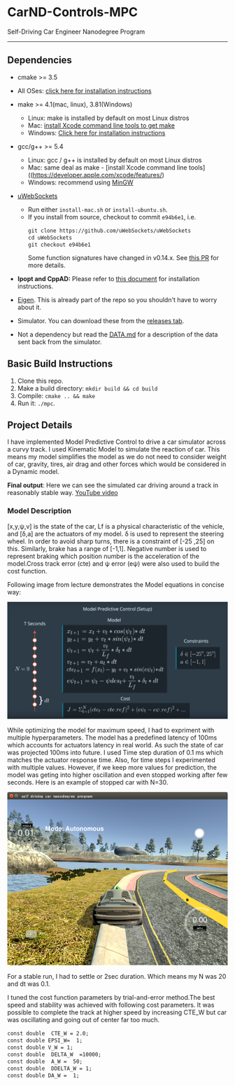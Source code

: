 # CarND-Controls-MPC
Self-Driving Car Engineer Nanodegree Program

---

## Dependencies

* cmake >= 3.5
 * All OSes: [click here for installation instructions](https://cmake.org/install/)
* make >= 4.1(mac, linux), 3.81(Windows)
  * Linux: make is installed by default on most Linux distros
  * Mac: [install Xcode command line tools to get make](https://developer.apple.com/xcode/features/)
  * Windows: [Click here for installation instructions](http://gnuwin32.sourceforge.net/packages/make.htm)
* gcc/g++ >= 5.4
  * Linux: gcc / g++ is installed by default on most Linux distros
  * Mac: same deal as make - [install Xcode command line tools]((https://developer.apple.com/xcode/features/)
  * Windows: recommend using [MinGW](http://www.mingw.org/)
* [uWebSockets](https://github.com/uWebSockets/uWebSockets)
  * Run either `install-mac.sh` or `install-ubuntu.sh`.
  * If you install from source, checkout to commit `e94b6e1`, i.e.
    ```
    git clone https://github.com/uWebSockets/uWebSockets
    cd uWebSockets
    git checkout e94b6e1
    ```
    Some function signatures have changed in v0.14.x. See [this PR](https://github.com/udacity/CarND-MPC-Project/pull/3) for more details.

* **Ipopt and CppAD:** Please refer to [this document](https://github.com/udacity/CarND-MPC-Project/blob/master/install_Ipopt_CppAD.md) for installation instructions.
* [Eigen](http://eigen.tuxfamily.org/index.php?title=Main_Page). This is already part of the repo so you shouldn't have to worry about it.
* Simulator. You can download these from the [releases tab](https://github.com/udacity/self-driving-car-sim/releases).
* Not a dependency but read the [DATA.md](./DATA.md) for a description of the data sent back from the simulator.


## Basic Build Instructions

1. Clone this repo.
2. Make a build directory: `mkdir build && cd build`
3. Compile: `cmake .. && make`
4. Run it: `./mpc`.

## Project Details

I have implemented Model Predictive Control to drive a car simulator across a curvy track. I used Kinematic Model to simulate the reaction of car. This means my model simplifies the model as we do not need to consider weight of car, gravity, tires, air drag and other forces which would be considered in a Dynamic model.

**Final output**: Here we can see the simulated car driving around a track in reasonably stable way. [YouTube video](https://youtu.be/AbgKPs0KNDo) 


### Model Description

[x,y,ψ,v] is the state of the car, L​f​​ is a physical characteristic of the vehicle, and [δ,a] are the actuators of my model. δ is used to represent the steering wheel. In order to avoid sharp turns, there is a constraint of [-25 ,25] on this. Similarly, brake has a range of [-1,1]. Negative number is used to represent braking which position number is the acceleration of the model.Cross track error (cte) and ψ error (eψ) were also used to build the cost function.

Following image from lecture demonstrates the Model equations in concise way:

![Model](model.png)

While optimizing the model for maximum speed, I had to expriment with multiple hyperparameters. The model has a predefined latency of 100ms which accounts for actuators latency in real world. As such the state of car was projected 100ms into future. 
I used Time step duration of 0.1 ms which matches the actuator response time. Also, for time steps I experimented with multiple values. However, if we keep more values for prediction, the model was geting into higher oscillation and even stopped working after few seconds. Here is an example of stopped car with N=30. 

![Stop](stop.png)

For a stable run, I had to settle or 2sec duration. Which means my N was 20 and dt was 0.1.

I tuned the cost function parameters by trial-and-error method.The best speed and stability was achieved with following cost parameters. It was possible to complete the track at higher speed by increasing CTE_W but car was oscillating and going out of center far too much. 

```
const double  CTE_W = 2.0;
const double EPSI_W=  1;
const double V_W = 1;
const double  DELTA_W  =10000;
const double  A_W =  50;
const double  DDELTA_W = 1;
const double DA_W =  1;
```
